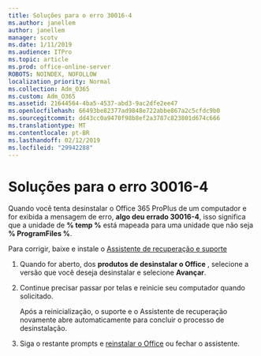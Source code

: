```yaml
---
title: Soluções para o erro 30016-4
ms.author: janellem
author: janellem
manager: scotv
ms.date: 1/11/2019
ms.audience: ITPro
ms.topic: article
ms.prod: office-online-server
ROBOTS: NOINDEX, NOFOLLOW
localization_priority: Normal
ms.collection: Adm_O365
ms.custom: Adm_O365
ms.assetid: 21644564-4ba5-4537-abd3-9ac2dfe2ee47
ms.openlocfilehash: 66493be82377ad9848e722abbe867a2c5cfdc9b0
ms.sourcegitcommit: dd43cc0a9470f98b8ef2a3787c823801d674c666
ms.translationtype: MT
ms.contentlocale: pt-BR
ms.lasthandoff: 02/12/2019
ms.locfileid: "29942288"
---
```

# <a name="solutions-for-error-30016-4"></a>Soluções para o erro 30016-4


Quando você tenta desinstalar o Office 365 ProPlus de um computador e for exibida a mensagem de erro, **algo deu errado 30016-4**, isso significa que a unidade de **% temp %** está mapeada para uma unidade que não seja **% ProgramFiles %**.
  
Para corrigir, baixe e instale o [Assistente de recuperação e suporte](https://aka.ms/SARA-OfficeUninstall-Alchemy)
  
1. Quando for aberto, dos **produtos de desinstalar o Office** , selecione a versão que você deseja desinstalar e selecione **Avançar**. 
    
2. Continue precisar passar por telas e reinicie seu computador quando solicitado.
    
    Após a reinicialização, o suporte e o Assistente de recuperação novamente abre automaticamente para concluir o processo de desinstalação.
    
3. Siga o restante prompts e [reinstalar o Office](https://portal.office.com/OLS/MySoftware.aspx) ou fechar o assistente. 
    

